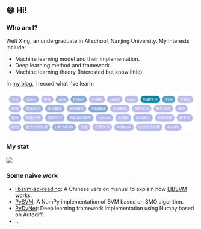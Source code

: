 ## :smile: Hi!

### Who am I?

Welt Xing, an undergraduate in AI school, Nanjing University. My interests include:

- Machine learning model and their implementation.
- Deep learning method and framework.
- Machine learning theory (Interested but know little).

In [my blog](https://welts.xyz), I record what I've learn:

<img src="tags.png" alt="1" style="zoom:67%;" />

### My stat

<img align="center" src="https://github-readme-stats.vercel.app/api?username=Kaslanarian&show_icons=true&count_private=true&hide=prs&theme=graywhite" border=0>

### Some naive work

- [libsvm-sc-reading](https://github.com/Kaslanarian/libsvm-sc-reading): A Chinese version manual to explain how [LIBSVM](https://github.com/cjlin1/libsvm) works.
- [PySVM](https://github.com/Kaslanarian/PySVM): A NumPy implementation of SVM based on SMO algorithm.
- [PyDyNet](https://github.com/Kaslanarian/PySVM): Deep learning framework implementation using Numpy based on Autodiff.
- ...

### 
